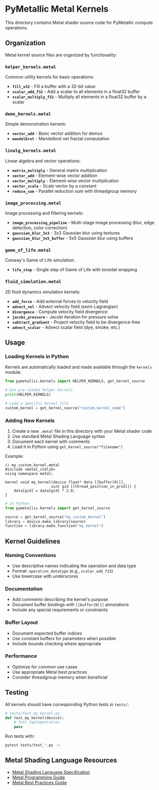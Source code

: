 # PyMetallic Metal Kernels

This directory contains Metal shader source code for PyMetallic compute operations.

## Organization

Metal kernel source files are organized by functionality:

### `helper_kernels.metal`
Common utility kernels for basic operations:

- **`fill_u32`** - Fill a buffer with a 32-bit value
- **`scalar_add_f32`** - Add a scalar to all elements in a float32 buffer
- **`scalar_multiply_f32`** - Multiply all elements in a float32 buffer by a scalar

### `demo_kernels.metal`
Simple demonstration kernels:

- **`vector_add`** - Basic vector addition for demos
- **`mandelbrot`** - Mandelbrot set fractal computation

### `linalg_kernels.metal`
Linear algebra and vector operations:

- **`matrix_multiply`** - General matrix multiplication
- **`vector_add`** - Element-wise vector addition
- **`vector_multiply`** - Element-wise vector multiplication
- **`vector_scale`** - Scale vector by a constant
- **`reduce_sum`** - Parallel reduction sum with threadgroup memory

### `image_processing.metal`
Image processing and filtering kernels:

- **`image_processing_pipeline`** - Multi-stage image processing (blur, edge detection, color correction)
- **`gaussian_blur_3x3`** - 3x3 Gaussian blur using textures
- **`gaussian_blur_5x5_buffer`** - 5x5 Gaussian blur using buffers

### `game_of_life.metal`
Conway's Game of Life simulation:

- **`life_step`** - Single step of Game of Life with toroidal wrapping

### `fluid_simulation.metal`
2D fluid dynamics simulation kernels:

- **`add_force`** - Add external forces to velocity field
- **`advect_vel`** - Advect velocity field (semi-Lagrangian)
- **`divergence`** - Compute velocity field divergence
- **`jacobi_pressure`** - Jacobi iteration for pressure solve
- **`subtract_gradient`** - Project velocity field to be divergence-free
- **`advect_scalar`** - Advect scalar field (dye, smoke, etc.)

## Usage

### Loading Kernels in Python

Kernels are automatically loaded and made available through the `kernels` module:

```python
from pymetallic.kernels import HELPER_KERNELS, get_kernel_source

# Use pre-loaded helper kernels
print(HELPER_KERNELS)

# Load a specific kernel file
custom_kernel = get_kernel_source("custom_kernel_name")
```

### Adding New Kernels

1. Create a new `.metal` file in this directory with your Metal shader code
2. Use standard Metal Shading Language syntax
3. Document each kernel with comments
4. Load it in Python using `get_kernel_source("filename")`

Example:

```metal
// my_custom_kernel.metal
#include <metal_stdlib>
using namespace metal;

kernel void my_kernel(device float* data [[buffer(0)]],
                     uint gid [[thread_position_in_grid]]) {
    data[gid] = data[gid] * 2.0;
}
```

```python
# In Python
from pymetallic.kernels import get_kernel_source

source = get_kernel_source("my_custom_kernel")
library = device.make_library(source)
function = library.make_function("my_kernel")
```

## Kernel Guidelines

### Naming Conventions
- Use descriptive names indicating the operation and data type
- Format: `operation_datatype` (e.g., `scalar_add_f32`)
- Use lowercase with underscores

### Documentation
- Add comments describing the kernel's purpose
- Document buffer bindings with `[[buffer(N)]]` annotations
- Include any special requirements or constraints

### Buffer Layout
- Document expected buffer indices
- Use constant buffers for parameters when possible
- Include bounds checking where appropriate

### Performance
- Optimize for common use cases
- Use appropriate Metal best practices
- Consider threadgroup memory when beneficial

## Testing

All kernels should have corresponding Python tests in `tests/`:

```python
# tests/test_my_kernel.py
def test_my_kernel(device):
    # Test implementation
    pass
```

Run tests with:
```bash
pytest tests/test_*.py -v
```

## Metal Shading Language Resources

- [Metal Shading Language Specification](https://developer.apple.com/metal/Metal-Shading-Language-Specification.pdf)
- [Metal Programming Guide](https://developer.apple.com/documentation/metal)
- [Metal Best Practices Guide](https://developer.apple.com/documentation/metal/performing_calculations_on_a_gpu)
